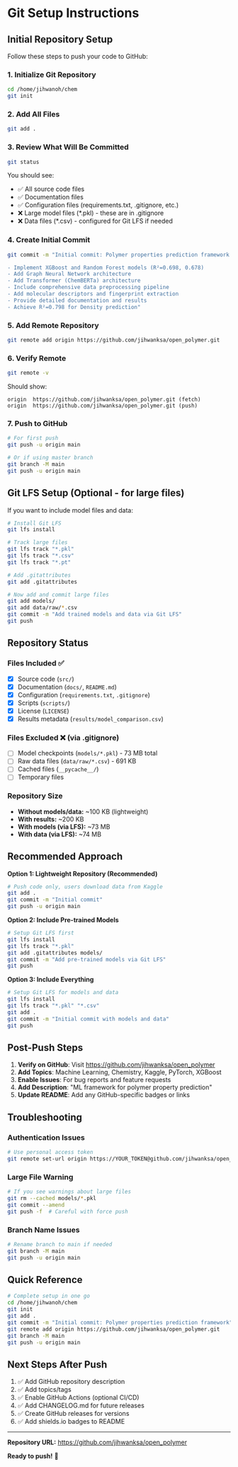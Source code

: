 # Git Setup Instructions

## Initial Repository Setup

Follow these steps to push your code to GitHub:

### 1. Initialize Git Repository

```bash
cd /home/jihwanoh/chem
git init
```

### 2. Add All Files

```bash
git add .
```

### 3. Review What Will Be Committed

```bash
git status
```

You should see:
- ✅ All source code files
- ✅ Documentation files
- ✅ Configuration files (requirements.txt, .gitignore, etc.)
- ❌ Large model files (*.pkl) - these are in .gitignore
- ❌ Data files (*.csv) - configured for Git LFS if needed

### 4. Create Initial Commit

```bash
git commit -m "Initial commit: Polymer properties prediction framework

- Implement XGBoost and Random Forest models (R²=0.698, 0.678)
- Add Graph Neural Network architecture
- Add Transformer (ChemBERTa) architecture
- Include comprehensive data preprocessing pipeline
- Add molecular descriptors and fingerprint extraction
- Provide detailed documentation and results
- Achieve R²=0.798 for Density prediction"
```

### 5. Add Remote Repository

```bash
git remote add origin https://github.com/jihwanksa/open_polymer.git
```

### 6. Verify Remote

```bash
git remote -v
```

Should show:
```
origin  https://github.com/jihwanksa/open_polymer.git (fetch)
origin  https://github.com/jihwanksa/open_polymer.git (push)
```

### 7. Push to GitHub

```bash
# For first push
git push -u origin main

# Or if using master branch
git branch -M main
git push -u origin main
```

## Git LFS Setup (Optional - for large files)

If you want to include model files and data:

```bash
# Install Git LFS
git lfs install

# Track large files
git lfs track "*.pkl"
git lfs track "*.csv"
git lfs track "*.pt"

# Add .gitattributes
git add .gitattributes

# Now add and commit large files
git add models/
git add data/raw/*.csv
git commit -m "Add trained models and data via Git LFS"
git push
```

## Repository Status

### Files Included ✅
- [x] Source code (`src/`)
- [x] Documentation (`docs/`, `README.md`)
- [x] Configuration (`requirements.txt`, `.gitignore`)
- [x] Scripts (`scripts/`)
- [x] License (`LICENSE`)
- [x] Results metadata (`results/model_comparison.csv`)

### Files Excluded ❌ (via .gitignore)
- [ ] Model checkpoints (`models/*.pkl`) - 73 MB total
- [ ] Raw data files (`data/raw/*.csv`) - 691 KB
- [ ] Cached files (`__pycache__/`)
- [ ] Temporary files

### Repository Size
- **Without models/data:** ~100 KB (lightweight)
- **With results:** ~200 KB
- **With models (via LFS):** ~73 MB
- **With data (via LFS):** ~74 MB

## Recommended Approach

**Option 1: Lightweight Repository (Recommended)**
```bash
# Push code only, users download data from Kaggle
git add .
git commit -m "Initial commit"
git push -u origin main
```

**Option 2: Include Pre-trained Models**
```bash
# Setup Git LFS first
git lfs install
git lfs track "*.pkl"
git add .gitattributes models/
git commit -m "Add pre-trained models via Git LFS"
git push
```

**Option 3: Include Everything**
```bash
# Setup Git LFS for models and data
git lfs install
git lfs track "*.pkl" "*.csv"
git add .
git commit -m "Initial commit with models and data"
git push
```

## Post-Push Steps

1. **Verify on GitHub**: Visit https://github.com/jihwanksa/open_polymer
2. **Add Topics**: Machine Learning, Chemistry, Kaggle, PyTorch, XGBoost
3. **Enable Issues**: For bug reports and feature requests
4. **Add Description**: "ML framework for polymer property prediction"
5. **Update README**: Add any GitHub-specific badges or links

## Troubleshooting

### Authentication Issues
```bash
# Use personal access token
git remote set-url origin https://YOUR_TOKEN@github.com/jihwanksa/open_polymer.git
```

### Large File Warning
```bash
# If you see warnings about large files
git rm --cached models/*.pkl
git commit --amend
git push -f  # Careful with force push
```

### Branch Name Issues
```bash
# Rename branch to main if needed
git branch -M main
git push -u origin main
```

## Quick Reference

```bash
# Complete setup in one go
cd /home/jihwanoh/chem
git init
git add .
git commit -m "Initial commit: Polymer properties prediction framework"
git remote add origin https://github.com/jihwanksa/open_polymer.git
git branch -M main
git push -u origin main
```

## Next Steps After Push

1. ✅ Add GitHub repository description
2. ✅ Add topics/tags
3. ✅ Enable GitHub Actions (optional CI/CD)
4. ✅ Add CHANGELOG.md for future releases
5. ✅ Create GitHub releases for versions
6. ✅ Add shields.io badges to README

---

**Repository URL:** https://github.com/jihwanksa/open_polymer

**Ready to push!** 🚀

